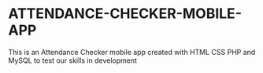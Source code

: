 # ATTENDANCE-CHECKER-MOBILE-APP
This is an Attendance Checker mobile app created with HTML CSS PHP and MySQL to test our skills in development
